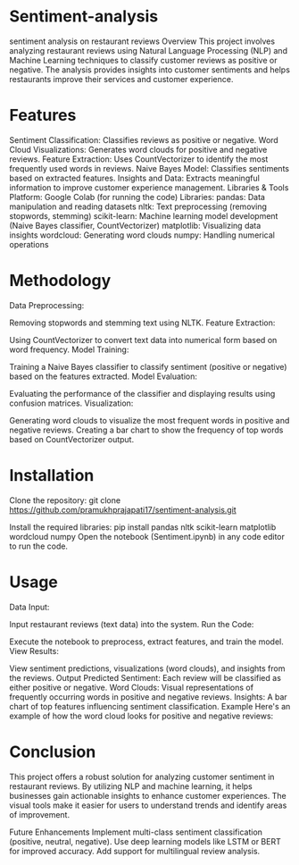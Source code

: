 # Sentiment-analysis
sentiment analysis on restaurant reviews
Overview
This project involves analyzing restaurant reviews using Natural Language Processing (NLP) and Machine Learning techniques to classify customer reviews as positive or negative. The analysis provides insights into customer sentiments and helps restaurants improve their services and customer experience.

# Features
Sentiment Classification: Classifies reviews as positive or negative.
Word Cloud Visualizations: Generates word clouds for positive and negative reviews.
Feature Extraction: Uses CountVectorizer to identify the most frequently used words in reviews.
Naive Bayes Model: Classifies sentiments based on extracted features.
Insights and Data: Extracts meaningful information to improve customer experience management.
Libraries & Tools
Platform: Google Colab (for running the code)
Libraries:
pandas: Data manipulation and reading datasets
nltk: Text preprocessing (removing stopwords, stemming)
scikit-learn: Machine learning model development (Naive Bayes classifier, CountVectorizer)
matplotlib: Visualizing data insights
wordcloud: Generating word clouds
numpy: Handling numerical operations
# Methodology
Data Preprocessing:

Removing stopwords and stemming text using NLTK.
Feature Extraction:

Using CountVectorizer to convert text data into numerical form based on word frequency.
Model Training:

Training a Naive Bayes classifier to classify sentiment (positive or negative) based on the features extracted.
Model Evaluation:

Evaluating the performance of the classifier and displaying results using confusion matrices.
Visualization:

Generating word clouds to visualize the most frequent words in positive and negative reviews.
Creating a bar chart to show the frequency of top words based on CountVectorizer output.

# Installation
Clone the repository:
git clone https://github.com/pramukhprajapati17/sentiment-analysis.git

Install the required libraries:
pip install pandas nltk scikit-learn matplotlib wordcloud numpy
Open the notebook (Sentiment.ipynb) in any code editor to run the code.

# Usage
Data Input:

Input restaurant reviews (text data) into the system.
Run the Code:

Execute the notebook to preprocess, extract features, and train the model.
View Results:

View sentiment predictions, visualizations (word clouds), and insights from the reviews.
Output
Predicted Sentiment: Each review will be classified as either positive or negative.
Word Clouds: Visual representations of frequently occurring words in positive and negative reviews.
Insights: A bar chart of top features influencing sentiment classification.
Example
Here's an example of how the word cloud looks for positive and negative reviews:


# Conclusion
This project offers a robust solution for analyzing customer sentiment in restaurant reviews. By utilizing NLP and machine learning, it helps businesses gain actionable insights to enhance customer experiences. The visual tools make it easier for users to understand trends and identify areas of improvement.

Future Enhancements
Implement multi-class sentiment classification (positive, neutral, negative).
Use deep learning models like LSTM or BERT for improved accuracy.
Add support for multilingual review analysis.
